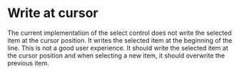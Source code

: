# Write at cursor

The current implementation of the select control does not write the selected item at the cursor position. It writes the selected item at the beginning of the line. This is not a good user experience. It should write the selected item at the cursor position and when selecting a new item, it should overwrite the previous item.